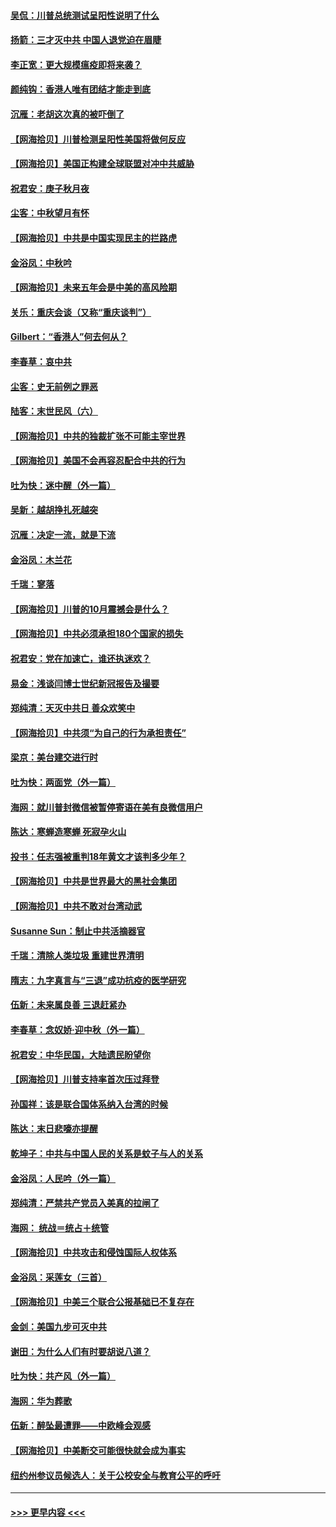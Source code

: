 #### [吴侃：川普总统测试呈阳性说明了什么](../pages/nsc993/n12451869.md?t=10060551) 
#### [扬箭：三才灭中共 中国人退党迫在眉睫](../pages/nsc993/n12451842.md?t=10060551) 
#### [李正宽：更大规模瘟疫即将来袭？](../pages/nsc993/n12451455.md?t=10060551) 
#### [颜纯钩：香港人唯有团结才能走到底](../pages/nsc993/n12450870.md?t=10060551) 
#### [沉雁：老胡这次真的被吓倒了](../pages/nsc993/n12449796.md?t=10060551) 
#### [【网海拾贝】川普检测呈阳性美国将做何反应](../pages/nsc993/n12449042.md?t=10060551) 
#### [【网海拾贝】美国正构建全球联盟对冲中共威胁](../pages/nsc993/n12446580.md?t=10060551) 
#### [祝君安：庚子秋月夜](../pages/nsc993/n12445870.md?t=10060551) 
#### [尘客：中秋望月有怀](../pages/nsc993/n12444632.md?t=10060551) 
#### [【网海拾贝】中共是中国实现民主的拦路虎](../pages/nsc993/n12443573.md?t=10060551) 
#### [金浴凤：中秋吟](../pages/nsc993/n12441773.md?t=10060551) 
#### [【网海拾贝】未来五年会是中美的高风险期](../pages/nsc993/n12440760.md?t=10060551) 
#### [关乐：重庆会谈（又称“重庆谈判”）](../pages/nsc993/n12437525.md?t=10060551) 
#### [Gilbert：“香港人”何去何从？](../pages/nsc993/n12435894.md?t=10060551) 
#### [李春草：哀中共](../pages/nsc993/n12435874.md?t=10060551) 
#### [尘客：史无前例之罪恶](../pages/nsc993/n12435762.md?t=10060551) 
#### [陆客：末世民风（六）](../pages/nsc993/n12435354.md?t=10060551) 
#### [【网海拾贝】中共的独裁扩张不可能主宰世界](../pages/nsc993/n12435151.md?t=10060551) 
#### [【网海拾贝】美国不会再容忍配合中共的行为](../pages/nsc993/n12433808.md?t=10060551) 
#### [吐为快：迷中醒（外一篇）](../pages/nsc993/n12433585.md?t=10060551) 
#### [吴新：越胡挣扎死越突](../pages/nsc993/n12433562.md?t=10060551) 
#### [沉雁：决定一流，就是下流](../pages/nsc993/n12432128.md?t=10060551) 
#### [金浴凤：木兰花](../pages/nsc993/n12432124.md?t=10060551) 
#### [千瑞：寥落](../pages/nsc993/n12432071.md?t=10060551) 
#### [【网海拾贝】川普的10月震撼会是什么？](../pages/nsc993/n12431624.md?t=10060551) 
#### [【网海拾贝】中共必须承担180个国家的损失](../pages/nsc993/n12428893.md?t=10060551) 
#### [祝君安：党在加速亡，谁还执迷欢？](../pages/nsc993/n12428652.md?t=10060551) 
#### [易金：浅谈闫博士世纪新冠报告及撮要](../pages/nsc993/n12426822.md?t=10060551) 
#### [郑纯清：天灭中共日 善众欢笑中](../pages/nsc993/n12426784.md?t=10060551) 
#### [【网海拾贝】中共须“为自己的行为承担责任”](../pages/nsc993/n12426067.md?t=10060551) 
#### [梁京：美台建交进行时](../pages/nsc993/n12424066.md?t=10060551) 
#### [吐为快：两面党（外一篇）](../pages/nsc993/n12424043.md?t=10060551) 
#### [海网：就川普封微信被暂停寄语在美有良微信用户](../pages/nsc993/n12424021.md?t=10060551) 
#### [陈达：寒蝉造寒蝉 死寂孕火山](../pages/nsc993/n12423958.md?t=10060551) 
#### [投书：任志强被重判18年黄文才该判多少年？](../pages/nsc993/n12423672.md?t=10060551) 
#### [【网海拾贝】中共是世界最大的黑社会集团](../pages/nsc993/n12423543.md?t=10060551) 
#### [【网海拾贝】中共不敢对台湾动武](../pages/nsc993/n12421418.md?t=10060551) 
#### [Susanne Sun：制止中共活摘器官](../pages/nsc993/n12419654.md?t=10060551) 
#### [千瑞：清除人类垃圾 重建世界清明](../pages/nsc993/n12419414.md?t=10060551) 
#### [隋志：九字真言与“三退”成功抗疫的医学研究](../pages/nsc993/n12419248.md?t=10060551) 
#### [伍新：未来属良善 三退赶紧办](../pages/nsc993/n12418496.md?t=10060551) 
#### [李春草：念奴娇·迎中秋（外一篇）](../pages/nsc993/n12418465.md?t=10060551) 
#### [祝君安：中华民国，大陆遗民盼望你](../pages/nsc993/n12418089.md?t=10060551) 
#### [【网海拾贝】川普支持率首次压过拜登](../pages/nsc993/n12418050.md?t=10060551) 
#### [孙国祥：该是联合国体系纳入台湾的时候](../pages/nsc993/n12417369.md?t=10060551) 
#### [陈达：末日悲嚎亦提醒](../pages/nsc993/n12416736.md?t=10060551) 
#### [乾坤子：中共与中国人民的关系是蚊子与人的关系](../pages/nsc993/n12416632.md?t=10060551) 
#### [金浴凤：人民吟（外一篇）](../pages/nsc993/n12416567.md?t=10060551) 
#### [郑纯清：严禁共产党员入美真的拉闸了](../pages/nsc993/n12416550.md?t=10060551) 
#### [海网： 统战＝统占＋统管](../pages/nsc993/n12416404.md?t=10060551) 
#### [【网海拾贝】中共攻击和侵蚀国际人权体系](../pages/nsc993/n12416250.md?t=10060551) 
#### [金浴凤：采莲女（三首）](../pages/nsc993/n12415517.md?t=10060551) 
#### [【网海拾贝】中美三个联合公报基础已不复存在](../pages/nsc993/n12415054.md?t=10060551) 
#### [金剑：美国九步可灭中共](../pages/nsc993/n12413183.md?t=10060551) 
#### [谢田：为什么人们有时要胡说八道？](../pages/nsc993/n12411861.md?t=10060551) 
#### [吐为快：共产风（外一篇）](../pages/nsc993/n12411761.md?t=10060551) 
#### [海网：华为葬歌](../pages/nsc993/n12410381.md?t=10060551) 
#### [伍新：醉坠最遭罪——中欧峰会观感](../pages/nsc993/n12410364.md?t=10060551) 
#### [【网海拾贝】中美断交可能很快就会成为事实](../pages/nsc993/n12409495.md?t=10060551) 
#### [纽约州参议员候选人：关于公校安全与教育公平的呼吁](../pages/nsc993/n12409228.md?t=10060551) 

----
#### [ >>> 更早内容 <<< ](../indexes/nsc993-earlier.md)
